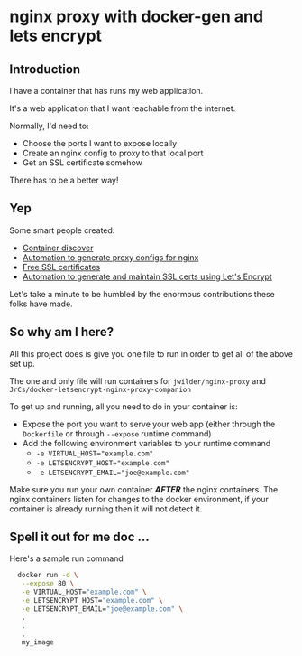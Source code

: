 # nginx proxy with docker-gen and lets encrypt

## Introduction

I have a container that has runs my web application.

It's a web application that I want reachable from the internet.

Normally, I'd need to:
  * Choose the ports I want to expose locally
  * Create an nginx config to proxy to that local port
  * Get an SSL certificate somehow

There has to be a better way!

## Yep

Some smart people created:

 * [Container discover](https://github.com/jwilder/docker-gen)
 * [Automation to generate proxy configs for nginx](https://github.com/jwilder/nginx-proxy)
 * [Free SSL certificates](https://letsencrypt.org/)
 * [Automation to generate and maintain SSL certs using Let's Encrypt](https://github.com/JrCs/docker-letsencrypt-nginx-proxy-companion)

Let's take a minute to be humbled by the enormous contributions these folks have made.

## So why am I here?

All this project does is give you one file to run in order to get all of the above set up.

The one and only file will run containers for `jwilder/nginx-proxy` and `JrCs/docker-letsencrypt-nginx-proxy-companion`

To get up and running, all you need to do in your container is:
  * Expose the port you want to serve your web app (either through the `Dockerfile` or through `--expose` runtime command)
  * Add the following environment variables to your runtime command
    *  `-e VIRTUAL_HOST="example.com"`
    * `-e LETSENCRYPT_HOST="example.com"`
    * `-e LETSENCRYPT_EMAIL="joe@example.com"`

Make sure you run your own container ***AFTER*** the nginx containers. 
The nginx containers listen for changes to the docker environment, if your container is already running then it will not detect it.

## Spell it out for me doc ...

Here's a sample run command

```bash
  docker run -d \
   --expose 80 \
   -e VIRTUAL_HOST="example.com" \
   -e LETSENCRYPT_HOST="example.com" \
   -e LETSENCRYPT_EMAIL="joe@example.com" \
   .
   .
   .
   my_image
```
